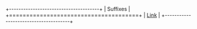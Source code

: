 +--------------------------------------+
| Suffixes                             |
+======================================+
| [Link](http://www.adobe.com "Adobe") |
+--------------------------------------+
